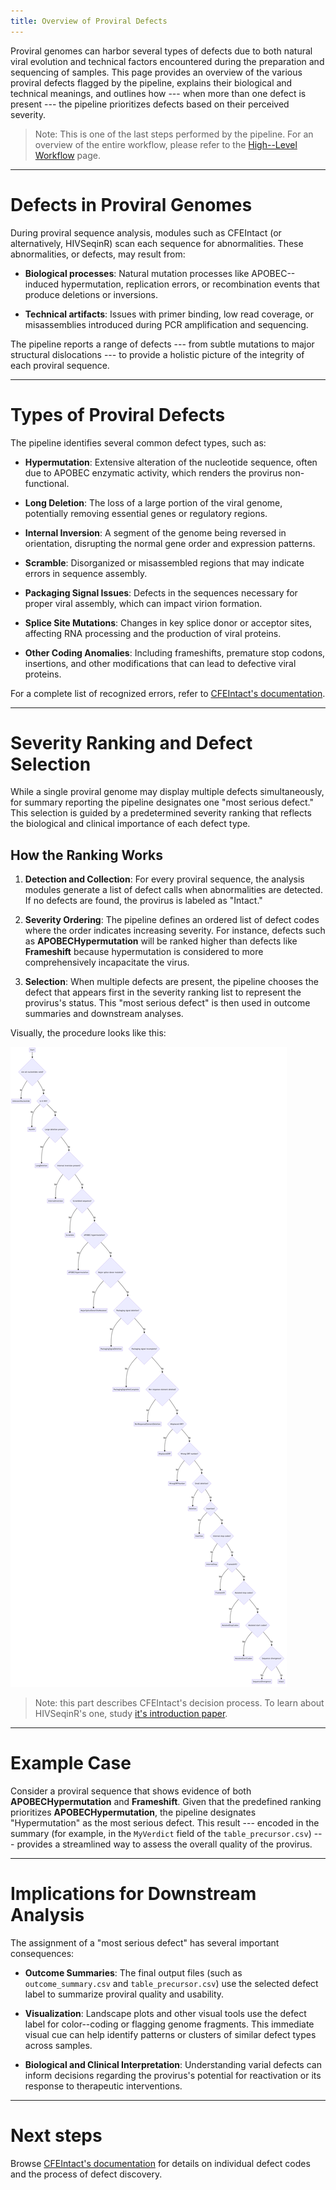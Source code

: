 ```yaml
---
title: Overview of Proviral Defects
---
```


Proviral genomes can harbor several types of defects due to both natural viral evolution and technical factors encountered during the preparation and sequencing of samples. This page provides an overview of the various proviral defects flagged by the pipeline, explains their biological and technical meanings, and outlines how --- when more than one defect is present --- the pipeline prioritizes defects based on their perceived severity.

> Note: This is one of the last steps performed by the pipeline. For an overview of the entire workflow, please refer to the [High--Level Workflow](workflow.html) page.

---

# Defects in Proviral Genomes

During proviral sequence analysis, modules such as CFEIntact (or alternatively, HIVSeqinR) scan each sequence for abnormalities. These abnormalities, or defects, may result from:

- **Biological processes**:
  Natural mutation processes like APOBEC--induced hypermutation, replication errors, or recombination events that produce deletions or inversions.

- **Technical artifacts**:
  Issues with primer binding, low read coverage, or misassemblies introduced during PCR amplification and sequencing.

The pipeline reports a range of defects --- from subtle mutations to major structural dislocations --- to provide a holistic picture of the integrity of each proviral sequence.

---

# Types of Proviral Defects

The pipeline identifies several common defect types, such as:

- **Hypermutation**:
  Extensive alteration of the nucleotide sequence, often due to APOBEC enzymatic activity, which renders the provirus non-functional.

- **Long Deletion**:
  The loss of a large portion of the viral genome, potentially removing essential genes or regulatory regions.

- **Internal Inversion**:
  A segment of the genome being reversed in orientation, disrupting the normal gene order and expression patterns.

- **Scramble**:
  Disorganized or misassembled regions that may indicate errors in sequence assembly.

- **Packaging Signal Issues**:
  Defects in the sequences necessary for proper viral assembly, which can impact virion formation.

- **Splice Site Mutations**:
  Changes in key splice donor or acceptor sites, affecting RNA processing and the production of viral proteins.

- **Other Coding Anomalies**:
  Including frameshifts, premature stop codons, insertions, and other modifications that can lead to defective viral proteins.

For a complete list of recognized errors, refer to [CFEIntact's documentation](https://cfe-lab.github.io/CFEIntact/workflow.html).

---

# Severity Ranking and Defect Selection

While a single proviral genome may display multiple defects simultaneously, for summary reporting the pipeline designates one "most serious defect." This selection is guided by a predetermined severity ranking that reflects the biological and clinical importance of each defect type.

## How the Ranking Works

1. **Detection and Collection**:
   For every proviral sequence, the analysis modules generate a list of defect calls when abnormalities are detected. If no defects are found, the provirus is labeled as "Intact."

2. **Severity Ordering**:
   The pipeline defines an ordered list of defect codes where the order indicates increasing severity. For instance, defects such as **APOBECHypermutation** will be ranked higher than defects like **Frameshift** because hypermutation is considered to more comprehensively incapacitate the virus.

3. **Selection**:
   When multiple defects are present, the pipeline chooses the defect that appears first in the severity ranking list to represent the provirus's status. This "most serious defect" is then used in outcome summaries and downstream analyses.

Visually, the procedure looks like this:

![CFEIntact's decision tree](defect_decesion.png)

> Note: this part describes CFEIntact's decision process. To learn about HIVSeqinR's one, study [it's introduction paper](https://www.nature.com/articles/s41467-019-10659-2).

---

# Example Case

Consider a proviral sequence that shows evidence of both **APOBECHypermutation** and **Frameshift**.
Given that the predefined ranking prioritizes **APOBECHypermutation**, the pipeline designates "Hypermutation" as the most serious defect. This result --- encoded in the summary (for example, in the `MyVerdict` field of the `table_precursor.csv`) --- provides a streamlined way to assess the overall quality of the provirus.

---

# Implications for Downstream Analysis

The assignment of a "most serious defect" has several important consequences:

- **Outcome Summaries**:
  The final output files (such as `outcome_summary.csv` and `table_precursor.csv`) use the selected defect label to summarize proviral quality and usability.

- **Visualization**:
  Landscape plots and other visual tools use the defect label for color--coding or flagging genome fragments. This immediate visual cue can help identify patterns or clusters of similar defect types across samples.

- **Biological and Clinical Interpretation**:
  Understanding varial defects can inform decisions regarding the provirus's potential for reactivation or its response to therapeutic interventions.

---

# Next steps

Browse [CFEIntact's documentation](https://cfe-lab.github.io/CFEIntact) for details on individual defect codes and the process of defect discovery.
